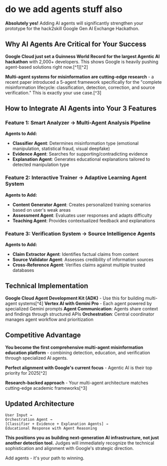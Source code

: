 
# do we add agents stuff also

**Absolutely yes!** Adding AI agents will significantly strengthen your prototype for the hack2skill Google Gen AI Exchange Hackathon.

## Why AI Agents Are Critical for Your Success

**Google Cloud just set a Guinness World Record for the largest Agentic AI hackathon** with 2,000+ developers. This shows Google is heavily pushing agent-based solutions right now.[^1][^2]

**Multi-agent systems for misinformation are cutting-edge research** - a recent paper introduced a 5-agent framework specifically for the "complete misinformation lifecycle: classification, detection, correction, and source verification." This is exactly your use case.[^3]

## How to Integrate AI Agents into Your 3 Features

### **Feature 1: Smart Analyzer → Multi-Agent Analysis Pipeline**

**Agents to Add:**

- **Classifier Agent**: Determines misinformation type (emotional manipulation, statistical fraud, visual deepfake)
- **Evidence Agent**: Searches for supporting/contradicting evidence
- **Explanation Agent**: Generates educational explanations tailored to detected manipulation type


### **Feature 2: Interactive Trainer → Adaptive Learning Agent System**

**Agents to Add:**

- **Content Generator Agent**: Creates personalized training scenarios based on user's weak areas
- **Assessment Agent**: Evaluates user responses and adapts difficulty
- **Teaching Agent**: Provides contextualized feedback and explanations


### **Feature 3: Verification System → Source Intelligence Agents**

**Agents to Add:**

- **Claim Extractor Agent**: Identifies factual claims from content
- **Source Validator Agent**: Assesses credibility of information sources
- **Cross-Reference Agent**: Verifies claims against multiple trusted databases


## Technical Implementation

**Google Cloud Agent Development Kit (ADK)** - Use this for building multi-agent systems[^4]
**Vertex AI with Gemini Pro** - Each agent powered by specialized Gemini prompts
**Agent Communication**: Agents share context and findings through structured APIs
**Orchestration**: Central coordinator manages agent workflow and prioritization

## Competitive Advantage

**You become the first comprehensive multi-agent misinformation education platform** - combining detection, education, and verification through specialized AI agents.

**Perfect alignment with Google's current focus** - Agentic AI is their top priority for 2025[^2]

**Research-backed approach** - Your multi-agent architecture matches cutting-edge academic frameworks[^3]

## Updated Architecture

```
User Input → 
Orchestration Agent → 
[Classifier + Evidence + Explanation Agents] → 
Educational Response with Agent Reasoning
```

**This positions you as building next-generation AI infrastructure, not just another detection tool.** Judges will immediately recognize the technical sophistication and alignment with Google's strategic direction.

Add agents - it's your path to winning.
